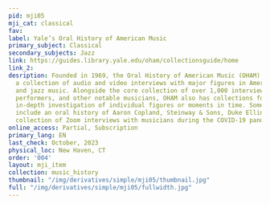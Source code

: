 ```yaml
---
pid: mji05
mji_cat: classical
fav: 
label: Yale’s Oral History of American Music
primary_subject: Classical
secondary_subjects: Jazz
link: https://guides.library.yale.edu/oham/collectionsguide/home
link_2: 
desription: Founded in 1969, the Oral History of American Music (OHAM) at Yale is
  a collection of audio and video interviews with major figures in American classical
  and jazz music. Alongside the core collection of over 1,000 interviews with composers,
  performers, and other notable musicians, OHAM also has collections focused on an
  in-depth investigation of individual figures or moments in time. Some of these collections
  include an oral history of Aaron Copland, Steinway & Sons, Duke Ellington, and a
  collection of Zoom interviews with musicians during the COVID-19 pandemic.
online_access: Partial, Subscription
primary_lang: EN
last_check: October, 2023
physical_loc: New Haven, CT
order: '004'
layout: mji_item
collection: music_history
thumbnail: "/img/derivatives/simple/mji05/thumbnail.jpg"
full: "/img/derivatives/simple/mji05/fullwidth.jpg"
---
```

